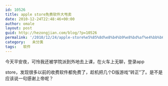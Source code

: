 ```yaml
---
id: 10526
title: apple store免费软件大甩卖
date: 2010-12-24T22:48:46+00:00
author: omale
layout: post
guid: http://hezongjian.com/blog/?p=10526
permalink: '/2010/12/24/apple-store%e5%85%8d%e8%b4%b9%e8%bd%af%e4%bb%b6%e5%a4%a7%e7%94%a9%e5%8d%96/'
category:   未分类  
tags:   软件
---
```

今天平安夜，可怜我还被学院派到外地去上课，在火车上无聊，登录app
  
store，发现很多以前的收费软件都免费了，趁机把几个D版游戏“转正”了。是不是应该说一句感谢上帝呢？